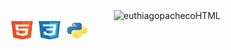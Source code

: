 <div id="header" align="center">
<img alt="euthiagopachecoHTML" height="30" width="40" src="https://raw.githubusercontent.com/devicons/devicon/master/icons/html5/html5-  
original.svg" style="max-width: 100%;">
</div>
<div>
<img align="center" alt="euthiagopachecoHTML" height="30" width="40" src="https://raw.githubusercontent.com/devicons/devicon/master/icons/html5/html5-original.svg" style="max-width: 100%;">
<img align="center" alt="euthiagopachecoCSS" height="30" width="40" src="https://raw.githubusercontent.com/devicons/devicon/master/icons/css3/css3-original.svg" style="max-width: 100%;">
<img align="center" alt="euthiagopachecoCSS" height="30" width="40" src="https://raw.githubusercontent.com/devicons/devicon/1119b9f84c0290e0f0b38982099a2bd027a48bf1/icons/python/python-original.svg" style="max-width: 100%;">
</div>
